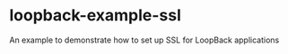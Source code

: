 loopback-example-ssl
====================

An example to demonstrate how to set up SSL for LoopBack applications
